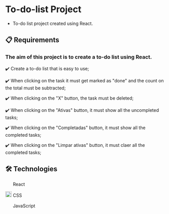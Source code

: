# To-do-list Project

- To-do list project created using React.

## 📋 Requirements

### The aim of this project is to create a to-do list using React.

✔️ Create a to-do list that is easy to use;

✔️ When clicking on the task it must get marked as "done" and the count on the total must be subtracted;

✔️ When clicking on the "X" button, the task must be deleted;

✔️ When clicking on the "Ativas" button, it must show all the uncompleted tasks;

✔️ When clicking on the "Completadas" button, it must show all the completed tasks;

✔️ When clicking on the "Limpar ativas" button, it must claer all the completed tasks;

## 🛠 Technologies

<img src="https://upload.wikimedia.org/wikipedia/commons/thumb/a/a7/React-icon.svg/1200px-React-icon.svg.png" width="20" height="16" /> React

<img src="https://www.pinclipart.com/picdir/middle/175-1759459_eng-a-med-kamel-frameworks-css-css-logo.png" width="20" height="18" /> CSS

<img src="https://www.kindpng.com/picc/m/67-678384_transparent-javascript-icon-png-png-download.png" width="16" height="16" /> &nbsp;JavaScript
